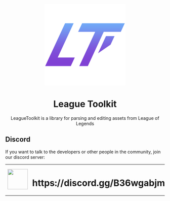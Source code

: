<p align="center">

  <img src="resources/LT_Logo_Transparent.png" width="256"/> 

  <h1 align="center">League Toolkit</h1>

  <p align="center">
    LeagueToolkit is a library for parsing and editing assets from League of Legends
  </p>
</p>

## Discord
If you want to talk to the developers or other people in the community, join our discord server:

<table>
  <tbody>
    <tr>
      <td><img width=64 height=64 src="https://cdn.worldvectorlogo.com/logos/discord.svg"></td>
      <td><h1>https://discord.gg/B36wgabjmD</h1></td>
    </tr>
  </tbody>
</table> 
